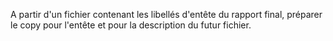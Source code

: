 A partir d'un fichier contenant les libellés d'entête du rapport final, préparer le copy pour l'entête et pour la description du futur fichier.

